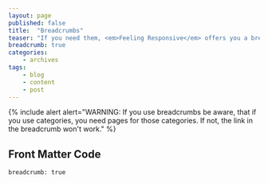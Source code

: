 ```yaml
---
layout: page
published: false
title:  "Breadcrumbs"
teaser: "If you need them, <em>Feeling Responsive</em> offers you a breadcrumb navigation. You can easily turn it on/off via frontmatter."
breadcrumb: true
categories:
    - archives
tags:
    - blog
    - content
    - post
---
```

<!--more-->

{% include alert alert="WARNING: If you use breadcrumbs be aware, that if you use categories, you need pages for those categories. If not, the link in the breadcrumb won't work." %}

## Front Matter Code
~~~
breadcrumb: true
~~~
